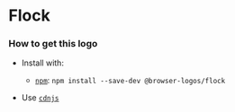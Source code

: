 # Flock

### How to get this logo

* Install with:
  * [`npm`](https://www.npmjs.com/): `npm install --save-dev @browser-logos/flock`

* Use [`cdnjs`](https://cdnjs.com/libraries/browser-logos)
